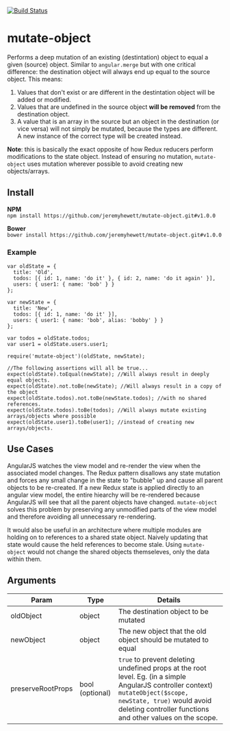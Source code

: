[![Build Status](https://semaphoreci.com/api/v1/jeremy_hewett/mutate-object/branches/master/badge.svg)](https://semaphoreci.com/jeremy_hewett/mutate-object)

# mutate-object
Performs a deep mutation of an existing (destintation) object to equal a given (source) object. Similar to `angular.merge` but with one critical difference: the destination object will always end up equal to the source object. This means:
 1. Values that don't exist or are different in the destintation object will be added or modified.
 2. Values that are undefined in the source object **will be removed** from the destination object.
 3. A value that is an array in the source but an object in the destination (or vice versa) will not simply be mutated, because the types are different. A new instance of the correct type will be created instead.

**Note**: this is basically the exact opposite of how Redux reducers perform modifications to the state object. Instead of ensuring no mutation, `mutate-object` uses mutation wherever possible to avoid creating new objects/arrays.

## Install
**NPM**  
`npm install https://github.com/jeremyhewett/mutate-object.git#v1.0.0`

**Bower**  
`bower install https://github.com/jeremyhewett/mutate-object.git#v1.0.0`

### Example
```
var oldState = {
  title: 'Old',
  todos: [{ id: 1, name: 'do it' }, { id: 2, name: 'do it again' }],
  users: { user1: { name: 'bob' } }
};

var newState = {
  title: 'New',
  todos: [{ id: 1, name: 'do it' }],
  users: { user1: { name: 'bob', alias: 'bobby' } }
};

var todos = oldState.todos;
var user1 = oldState.users.user1;

require('mutate-object')(oldState, newState);

//The following assertions will all be true...
expect(oldState).toEqual(newState); //Will always result in deeply equal objects.
expect(oldState).not.toBe(newState); //Will always result in a copy of the object
expect(oldState.todos).not.toBe(newState.todos); //with no shared references.
expect(oldState.todos).toBe(todos); //Will always mutate existing arrays/objects where possible
expect(oldState.user1).toBe(user1); //instead of creating new arrays/objects.
```

## Use Cases
AngularJS watches the view model and re-render the view when the associated model changes. The Redux pattern disallows any state mutation and forces any small change in the state to "bubble" up and cause all parent objects to be re-created. If a new Redux state is applied directly to an angular view model, the entire hiearchy will be re-rendered because AngularJS will see that all the parent objects have changed. `mutate-object` solves this problem by preserving any unmodified parts of the view model and therefore avoiding all unnecessary re-rendering.

It would also be useful in an architecture where multiple modules are holding on to references to a shared state object. Naively updating that state would cause the held references to become stale. Using `mutate-object` would not change the shared objects themseleves, only the data within them.

## Arguments
| Param             | Type   | Details                                                                                                                                                                                                                    |
|-------------------|--------|----------------------------------------------------------------------------------------------------------------------------------------------------------------------------------------------------------------------------|
| oldObject         | object | The destination object to be mutated                                                                                                                                                                                       |
| newObject         | object | The new object that the old object should be mutated to equal                                                                                                                                                              |
| preserveRootProps | bool (optional)   | `true` to prevent deleting undefined props at the root level. Eg. (in a simple AngularJS controller context) `mutateObject($scope, newState, true)` would avoid deleting controller functions and other values on the scope. |
